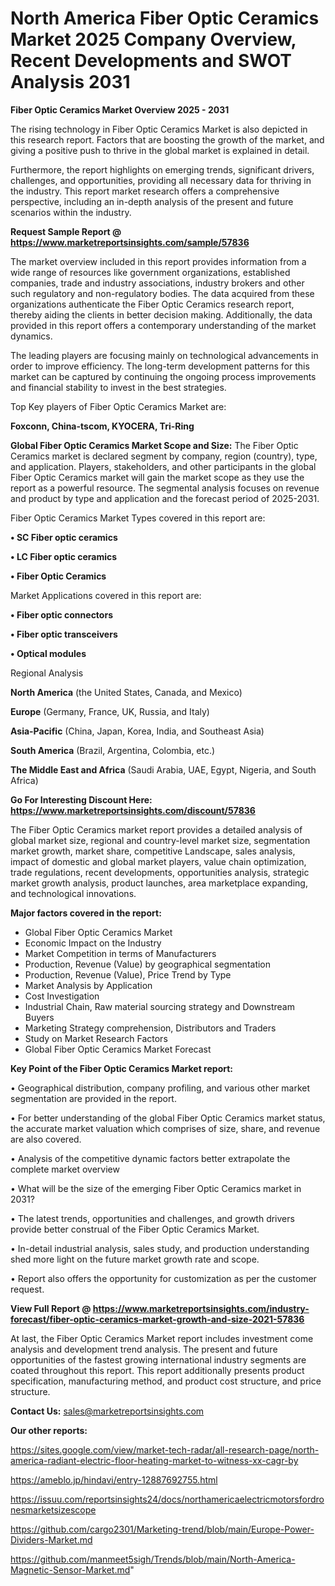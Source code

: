 # North America Fiber Optic Ceramics Market 2025 Company Overview, Recent Developments and SWOT Analysis 2031

<Strong> Fiber Optic Ceramics Market Overview 2025 - 2031</strong>

The rising technology in Fiber Optic Ceramics Market is also depicted in this research report. Factors that are boosting the growth of the market, and giving a positive push to thrive in the global market is explained in detail.

Furthermore, the report highlights on emerging trends, significant drivers, challenges, and opportunities, providing all necessary data for thriving in the industry. This report market research offers a comprehensive perspective, including an in-depth analysis of the present and future scenarios within the industry.

<strong>Request Sample Report @ <a href=https://www.marketreportsinsights.com/sample/57836>https://www.marketreportsinsights.com/sample/57836</a></strong>

The market overview included in this report provides information from a wide range of resources like government organizations, established companies, trade and industry associations, industry brokers and other such regulatory and non-regulatory bodies. The data acquired from these organizations authenticate the Fiber Optic Ceramics research report, thereby aiding the clients in better decision making. Additionally, the data provided in this report offers a contemporary understanding of the market dynamics.

The leading players are focusing mainly on technological advancements in order to improve efficiency. The long-term development patterns for this market can be captured by continuing the ongoing process improvements and financial stability to invest in the best strategies.

Top Key players of Fiber Optic Ceramics Market are:

<strong>Foxconn, China-tscom, KYOCERA, Tri-Ring</strong>

<strong><b>Global Fiber Optic Ceramics Market Scope and Size:</b></strong>
The Fiber Optic Ceramics market is declared segment by company, region (country), type, and application. Players, stakeholders, and other participants in the global Fiber Optic Ceramics market will gain the market scope as they use the report as a powerful resource. The segmental analysis focuses on revenue and product by type and application and the forecast period of 2025-2031.

Fiber Optic Ceramics Market Types covered in this report are:

<strong>• SC Fiber optic ceramics

• LC Fiber optic ceramics

• Fiber Optic Ceramics</strong>

Market Applications covered in this report are:

<strong>• Fiber optic connectors

• Fiber optic transceivers

• Optical modules</strong> 

Regional Analysis

<strong>North America</strong> (the United States, Canada, and Mexico)

<strong>Europe</strong> (Germany, France, UK, Russia, and Italy)

<strong>Asia-Pacific</strong> (China, Japan, Korea, India, and Southeast Asia)

<strong>South America</strong> (Brazil, Argentina, Colombia, etc.)

<strong>The Middle East and Africa</strong> (Saudi Arabia, UAE, Egypt, Nigeria, and South Africa)

<strong>Go For Interesting Discount Here: <a href=https://www.marketreportsinsights.com/discount/57836>https://www.marketreportsinsights.com/discount/57836</a></strong>

The Fiber Optic Ceramics market report provides a detailed analysis of global market size, regional and country-level market size, segmentation market growth, market share, competitive Landscape, sales analysis, impact of domestic and global market players, value chain optimization, trade regulations, recent developments, opportunities analysis, strategic market growth analysis, product launches, area marketplace expanding, and technological innovations.

<strong><b>Major factors covered in the report:</b></strong>
<ul>
  <li>Global Fiber Optic Ceramics Market </li>
  <li>Economic Impact on the Industry</li>
  <li>Market Competition in terms of Manufacturers</li>
  <li>Production, Revenue (Value) by geographical segmentation</li>
  <li>Production, Revenue (Value), Price Trend by Type</li>
  <li>Market Analysis by Application</li>
  <li>Cost Investigation</li>
  <li>Industrial Chain, Raw material sourcing strategy and Downstream Buyers</li>
  <li>Marketing Strategy comprehension, Distributors and Traders</li>
  <li>Study on Market Research Factors</li>
  <li>Global Fiber Optic Ceramics Market Forecast</li>
</ul>

<strong><b>Key Point of the Fiber Optic Ceramics Market report:</b></strong>

• Geographical distribution, company profiling, and various other market segmentation are provided in the report.

• For better understanding of the global Fiber Optic Ceramics market status, the accurate market valuation which comprises of size, share, and revenue are also covered.

• Analysis of the competitive dynamic factors better extrapolate the complete market overview

• What will be the size of the emerging Fiber Optic Ceramics market in 2031?

• The latest trends, opportunities and challenges, and growth drivers provide better construal of the Fiber Optic Ceramics Market.

• In-detail industrial analysis, sales study, and production understanding shed more light on the future market growth rate and scope.

• Report also offers the opportunity for customization as per the customer request.

<strong><b>View Full Report @ <a href=https://www.marketreportsinsights.com/industry-forecast/fiber-optic-ceramics-market-growth-and-size-2021-57836>https://www.marketreportsinsights.com/industry-forecast/fiber-optic-ceramics-market-growth-and-size-2021-57836</a></b></strong>


At last, the Fiber Optic Ceramics Market report includes investment come analysis and development trend analysis. The present and future opportunities of the fastest growing international industry segments are coated throughout this report. This report additionally presents product specification, manufacturing method, and product cost structure, and price structure.

<strong>Contact Us:</strong>
sales@marketreportsinsights.com

<strong>Our other reports:</strong>

<a href=https://sites.google.com/view/market-tech-radar/all-research-page/north-america-radiant-electric-floor-heating-market-to-witness-xx-cagr-by>https://sites.google.com/view/market-tech-radar/all-research-page/north-america-radiant-electric-floor-heating-market-to-witness-xx-cagr-by</a>

<a href=https://ameblo.jp/hindavi/entry-12887692755.html>https://ameblo.jp/hindavi/entry-12887692755.html</a>

<a href=https://issuu.com/reportsinsights24/docs/northamericaelectricmotorsfordronesmarketsizescope>https://issuu.com/reportsinsights24/docs/northamericaelectricmotorsfordronesmarketsizescope</a>

<a href=https://github.com/cargo2301/Marketing-trend/blob/main/Europe-Power-Dividers-Market.md>https://github.com/cargo2301/Marketing-trend/blob/main/Europe-Power-Dividers-Market.md</a>

<a href=https://github.com/manmeet5sigh/Trends/blob/main/North-America-Magnetic-Sensor-Market.md>https://github.com/manmeet5sigh/Trends/blob/main/North-America-Magnetic-Sensor-Market.md</a>"
